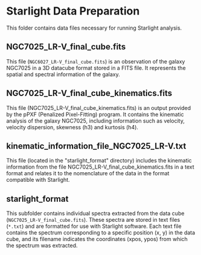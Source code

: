 # Starlight Data Preparation

This folder contains data files necessary for running Starlight analysis.

## NGC7025_LR-V_final_cube.fits

This file (`NGC6027_LR-V_final_cube.fits`) is an observation of the galaxy NGC7025 in a 3D datacube format stored in a FITS file. It represents the spatial and spectral information of the galaxy.

## NGC7025_LR-V_final_cube_kinematics.fits

This file (NGC7025_LR-V_final_cube_kinematics.fits) is an output provided by the pPXF (Penalized Pixel-Fitting) program. It contains the kinematic analysis of the galaxy NGC7025, including information such as velocity, velocity dispersion, skewness (h3) and kurtosis (h4).

## kinematic_information_file_NGC7025_LR-V.txt

This file (located in the "starlight_format" directory) includes the kinematic information from the file NGC7025_LR-V_final_cube_kinematics.fits in a text format and relates it to the nomenclature of the data in the format compatible with Starlight.

## starlight_format

This subfolder contains individual spectra extracted from the data cube (`NGC7025_LR-V_final_cube.fits`). These spectra are stored in text files (`*.txt`) and are formatted for use with Starlight software. Each text file contains the spectrum corresponding to a specific position (x, y) in the data cube, and its filename indicates the coordinates (xpos, ypos) from which the spectrum was extracted.
